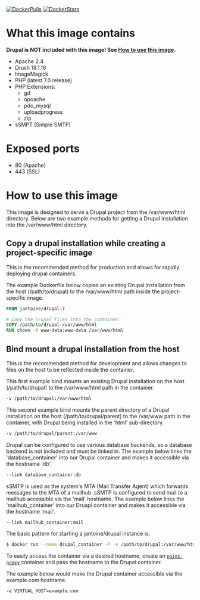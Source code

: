 [![DockerPulls](https://img.shields.io/docker/pulls/jantoine/drupal.svg)](https://registry.hub.docker.com/u/jantoine/drupal/)
[![DockerStars](https://img.shields.io/docker/stars/jantoine/drupal.svg)](https://registry.hub.docker.com/u/jantoine/drupal/)

# What this image contains

**Drupal is NOT included with this image! See [How to use this image](#how).**

* Apache 2.4
* Drush 18.1.16
* ImageMagick
* PHP (latest 7.0 release)
* PHP Extensions:
  * gd
  * opcache
  * pdo_mysql
  * uploadprogress
  * zip
* sSMPT (Simple SMTP)

# Exposed ports

* 80 (Apache)
* 443 (SSL)

# <a name="how"></a>How to use this image

This image is designed to serve a Drupal project from the /var/www/html directory. Below are two example methods for getting a Drupal installation into the /var/www/html directory.

## Copy a drupal installation while creating a project-specific image

This is the recommended method for production and allows for rapidly deploying drupal containers.

The example Dockerfile below copies an existing Drupal installation from the host (/path/to/drupal) to the /var/www/html path inside the project-specific image.

```dockerfile
FROM jantoine/drupal:7

# Copy the Drupal files into the container.
COPY /path/to/drupal /var/www/html
RUN chown -R www-data:www-data /var/www/html
```

## Bind mount a drupal installation from the host

This is the recommended method for development and allows changes to files on the host to be reflected inside the container.

This first example bind mounts an existing Drupal installation on the host (/path/to/drupal) to the /var/www/html path in the container.

```bash
-v /path/to/drupal:/var/www/html
```

This second example bind mounts the parent directory of a Drupal installation on the host (/path/to/drupal/parent) to the /var/www path in the container, with Drupal being installed in the 'html' sub-directory.

```bash
-v /path/to/drupal/parent:/var/www
```

Drupal can be configured to use various database backends, so a database backend is not included and must be linked in. The example below links the 'database_container' into our Drupal container and makes it accessible via the hostname 'db'.

```bash
--link database_container:db
```

sSMTP is used as the system's MTA (Mail Transfer Agent) which forwards messages to the MTA of a mailhub. sSMTP is configured to send mail to a mailhub accessible via the 'mail' hostname. The example below links the 'mailhub_container' into our Druapl container and makes it accessible via the hostname 'mail'.

```bash
--link mailhub_container:mail
```

The basic pattern for starting a jantoine/drupal instance is:

```bash
$ docker run --name drupal_container -P -v /path/to/drupal:/var/www/html --link database_container:db --link mailhub_container:mail -d jantoine/drupal:7
```

To easily access the container via a desired hostname, create an [`nginx-proxy`](https://hub.docker.com/r/jwilder/nginx-proxy/) container and pass the hostname to the Drupal container.

The example below would make the Drupal container accessible via the example.com hostname.

```bash
-e VIRTUAL_HOST=example.com
```
